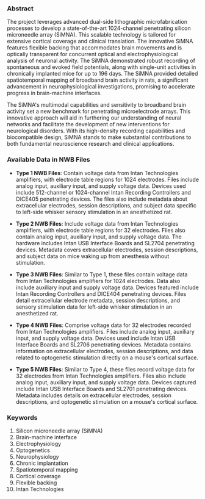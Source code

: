 ### Abstract

The project leverages advanced dual-side lithographic microfabrication processes to develop a state-of-the-art 1024-channel penetrating silicon microneedle array (SiMNA). This scalable technology is tailored for extensive cortical coverage and clinical translation. The innovative SiMNA features flexible backing that accommodates brain movements and is optically transparent for concurrent optical and electrophysiological analysis of neuronal activity. The SiMNA demonstrated robust recording of spontaneous and evoked field potentials, along with single-unit activities in chronically implanted mice for up to 196 days. The SiMNA provided detailed spatiotemporal mapping of broadband brain activity in rats, a significant advancement in neurophysiological investigations, promising to accelerate progress in brain-machine interfaces.

The SiMNA's multimodal capabilities and sensitivity to broadband brain activity set a new benchmark for penetrating microelectrode arrays. This innovative approach will aid in furthering our understanding of neural networks and facilitate the development of new interventions for neurological disorders. With its high-density recording capabilities and biocompatible design, SiMNA stands to make substantial contributions to both fundamental neuroscience research and clinical applications.

### Available Data in NWB Files

- **Type 1 NWB Files**: Contain voltage data from Intan Technologies amplifiers, with electrode table regions for 1024 electrodes. Files include analog input, auxiliary input, and supply voltage data. Devices used include 512-channel or 1024-channel Intan Recording Controllers and DICE405 penetrating devices. The files also include metadata about extracellular electrodes, session descriptions, and subject data specific to left-side whisker sensory stimulation in an anesthetized rat.
  
- **Type 2 NWB Files**: Include voltage data from Intan Technologies amplifiers, with electrode table regions for 32 electrodes. Files also contain analog input, auxiliary input, and supply voltage data. The hardware includes Intan USB Interface Boards and SL2704 penetrating devices. Metadata covers extracellular electrodes, session descriptions, and subject data on mice waking up from anesthesia without stimulation.

- **Type 3 NWB Files**: Similar to Type 1, these files contain voltage data from Intan Technologies amplifiers for 1024 electrodes. Data also include auxiliary input and supply voltage data. Devices featured include Intan Recording Controllers and DICE404 penetrating devices. Files detail extracellular electrode metadata, session descriptions, and sensory stimulation data for left-side whisker stimulation in an anesthetized rat.

- **Type 4 NWB Files**: Comprise voltage data for 32 electrodes recorded from Intan Technologies amplifiers. Files include analog input, auxiliary input, and supply voltage data. Devices used include Intan USB Interface Boards and SL2706 penetrating devices. Metadata contains information on extracellular electrodes, session descriptions, and data related to optogenetic stimulation directly on a mouse's cortical surface.

- **Type 5 NWB Files**: Similar to Type 4, these files record voltage data for 32 electrodes from Intan Technologies amplifiers. Files also include analog input, auxiliary input, and supply voltage data. Devices captured include Intan USB Interface Boards and SL2701 penetrating devices. Metadata includes details on extracellular electrodes, session descriptions, and optogenetic stimulation on a mouse's cortical surface.

### Keywords

1. Silicon microneedle array (SiMNA)
2. Brain-machine interface
3. Electrophysiology
4. Optogenetics
5. Neurophysiology
6. Chronic implantation
7. Spatiotemporal mapping
8. Cortical coverage
9. Flexible backing
10. Intan Technologies
